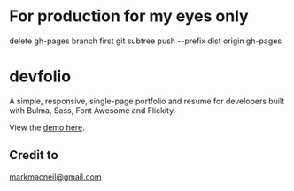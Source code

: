 # For production for my eyes only
delete gh-pages branch first
git subtree push --prefix dist origin gh-pages

# devfolio
A simple, responsive, single-page portfolio and resume for developers built with Bulma, Sass, Font Awesome and Flickity.

View the [demo here](https://chrisislin.github.io/devportfolio/).
 
 ## Credit to
 markmacneil@gmail.com
 
